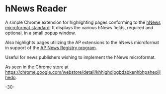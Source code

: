hNews Reader
====

A simple Chrome extension for highlighting pages conforming to the [hNews microformat standard](http://microformats.org/wiki/hnews).  It displays the various hNews fields, required and optional, in a small popup window.

Also highlights pages utilizing the AP extensions to the hNews microformat in support of the [AP News Registry program](http://marketing.apnewsregistry.com/).

Useful for news publishers wishing to implement the hNews microformat.

As seen in the Chrome store at https://chrome.google.com/webstore/detail/khhjghdjogbdabkenhbhpaheojjlhedo.

-30-
